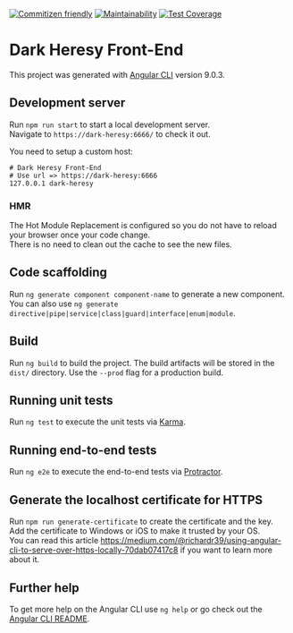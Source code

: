 [![Commitizen friendly](https://img.shields.io/badge/commitizen-friendly-brightgreen.svg)](http://commitizen.github.io/cz-cli/)
[![Maintainability](https://api.codeclimate.com/v1/badges/db32cd18a29bb54553e4/maintainability)](https://codeclimate.com/github/Dark-Heresy/front-end/maintainability)
[![Test Coverage](https://api.codeclimate.com/v1/badges/db32cd18a29bb54553e4/test_coverage)](https://codeclimate.com/github/Dark-Heresy/front-end/test_coverage)

# Dark Heresy Front-End

This project was generated with [Angular CLI](https://github.com/angular/angular-cli) version 9.0.3.

## Development server

Run `npm run start` to start a local development server.  
Navigate to `https://dark-heresy:6666/` to check it out.

You need to setup a custom host:

```
# Dark Heresy Front-End
# Use url => https://dark-heresy:6666
127.0.0.1 dark-heresy
```

### HMR

The Hot Module Replacement is configured so you do not have to reload your browser once your code change.  
There is no need to clean out the cache to see the new files.

## Code scaffolding

Run `ng generate component component-name` to generate a new component. You can also use `ng generate directive|pipe|service|class|guard|interface|enum|module`.

## Build

Run `ng build` to build the project. The build artifacts will be stored in the `dist/` directory. Use the `--prod` flag for a production build.

## Running unit tests

Run `ng test` to execute the unit tests via [Karma](https://karma-runner.github.io).

## Running end-to-end tests

Run `ng e2e` to execute the end-to-end tests via [Protractor](http://www.protractortest.org/).

## Generate the localhost certificate for HTTPS

Run `npm run generate-certificate` to create the certificate and the key.  
Add the certificate to Windows or iOS to make it trusted by your OS.  
You can read this article https://medium.com/@richardr39/using-angular-cli-to-serve-over-https-locally-70dab07417c8 if you want to learn more about it.

## Further help

To get more help on the Angular CLI use `ng help` or go check out the [Angular CLI README](https://github.com/angular/angular-cli/blob/master/README.md).
